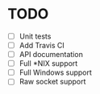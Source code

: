 # TODO

- [ ] Unit tests
- [ ] Add Travis CI
- [ ] API documentation
- [ ] Full *NIX support
- [ ] Full Windows support
- [ ] Raw socket support
